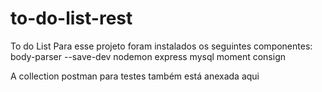 # to-do-list-rest
To do List
Para esse projeto foram instalados os seguintes componentes:
body-parser
--save-dev nodemon
express
mysql
moment
consign

A collection postman para testes também está anexada aqui
